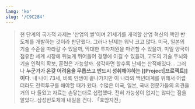 ```yaml
---
lang: 'ko'
slug: '/C9C284'
---
```


> 현 단계의 국가적 과제는 '산업의 쌀'이며
> 21세기를 개척할 산업 혁신의 핵인 반도체를 개발하는 것이라 판단했다.
> 그러나 난제는 워낙 크고 많다.
> 미국, 일본의 기술 수준을 따라갈 수 있을까,
> 막대한 투자재원을 마련할 수 있을까,
> 미일 양국이 점유한 세계 시장에 뒤늦게 뛰어들어 경쟁에 이길 수 있을까,
> 고도의 기술 두뇌와 기술 인력의 확보, 훈련은 가능할까.
> 생각하면 할수록 난제는 산적해있다...
> 그러나 **누군가가 온갖 어려움을 무릅쓰고 반드시 성취해야하는 [[Project|프로젝트]]이다**.
> 내 나이 73세, 비록 인생이 끝나가지만
> 이 나라의 백년대계를 위해서 어렵더라도 전력투구를 해야할 때가 왔다.
> 수많은 미국, 일본, 국내 전문가들의 의견을 거의 다 들었고 자료는 손닿는대로 섭렵했다.
> 전혀 가능성이 없지는 않다는 점을 알았다.
> 삼성반도체에 내일을 건다.
> 「호암자전」
